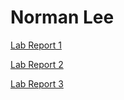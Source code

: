 # Norman Lee

[Lab Report 1](https://normanlee8.github.io/cse15l-lab-reports/lab-report-1.html)

[Lab Report 2](https://normanlee8.github.io/cse15l-lab-reports/lab-report-2.html)

[Lab Report 3](https://normanlee8.github.io/cse15l-lab-reports/lab-report-3.html)
